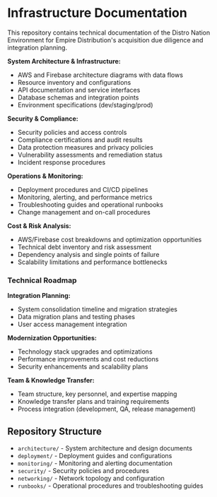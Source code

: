 # Infrastructure Documentation

This repository contains technical documentation of the Distro Nation Environment for Empire Distribution's acquisition due diligence and integration planning.

**System Architecture & Infrastructure:**
- AWS and Firebase architecture diagrams with data flows
- Resource inventory and configurations
- API documentation and service interfaces
- Database schemas and integration points
- Environment specifications (dev/staging/prod)

**Security & Compliance:**
- Security policies and access controls
- Compliance certifications and audit results
- Data protection measures and privacy policies
- Vulnerability assessments and remediation status
- Incident response procedures

**Operations & Monitoring:**
- Deployment procedures and CI/CD pipelines
- Monitoring, alerting, and performance metrics
- Troubleshooting guides and operational runbooks
- Change management and on-call procedures

**Cost & Risk Analysis:**
- AWS/Firebase cost breakdowns and optimization opportunities
- Technical debt inventory and risk assessment
- Dependency analysis and single points of failure
- Scalability limitations and performance bottlenecks

### Technical Roadmap

**Integration Planning:**
- System consolidation timeline and migration strategies
- Data migration plans and testing phases
- User access management integration

**Modernization Opportunities:**
- Technology stack upgrades and optimizations
- Performance improvements and cost reductions
- Security enhancements and scalability plans

**Team & Knowledge Transfer:**
- Team structure, key personnel, and expertise mapping
- Knowledge transfer plans and training requirements
- Process integration (development, QA, release management)

## Repository Structure

- `architecture/` - System architecture and design documents
- `deployment/` - Deployment guides and configurations
- `monitoring/` - Monitoring and alerting documentation
- `security/` - Security policies and procedures
- `networking/` - Network topology and configuration
- `runbooks/` - Operational procedures and troubleshooting guides
